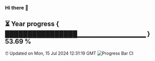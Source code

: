 ### Hi there 👋
⏳ Year progress { ████████████████▁▁▁▁▁▁▁▁▁▁▁▁▁▁ } 53.69 %
---
⏰ Updated on Mon, 15 Jul 2024 12:31:19 GMT
![Progress Bar CI](https://github.com/liununu/liununu/workflows/Progress%20Bar%20CI/badge.svg)
